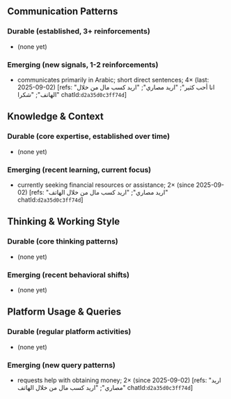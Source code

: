 ## Communication Patterns
### Durable (established, 3+ reinforcements)
- (none yet)

### Emerging (new signals, 1-2 reinforcements)
- communicates primarily in Arabic; short direct sentences; 4× (last: 2025-09-02) [refs: "انا أحب كثير"; "اريد مصاري"; "اريد كسب مال من خلال الهاتف"; "شكرا" chatId:`d2a35d0c3ff74d`]

## Knowledge & Context
### Durable (core expertise, established over time)
- (none yet)

### Emerging (recent learning, current focus)
- currently seeking financial resources or assistance; 2× (since 2025-09-02) [refs: "اريد مصاري"; "اريد كسب مال من خلال الهاتف" chatId:`d2a35d0c3ff74d`]

## Thinking & Working Style
### Durable (core thinking patterns)
- (none yet)

### Emerging (recent behavioral shifts)
- (none yet)

## Platform Usage & Queries
### Durable (regular platform activities)
- (none yet)

### Emerging (new query patterns)
- requests help with obtaining money; 2× (since 2025-09-02) [refs: "اريد مصاري"; "اريد كسب مال من خلال الهاتف" chatId:`d2a35d0c3ff74d`]